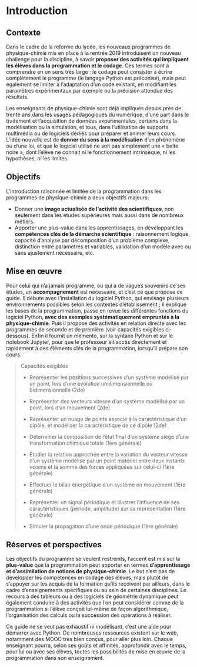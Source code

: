 
# Introduction
## Contexte

Dans le cadre de la réforme du lycée, les nouveaux programmes de
physique-chimie mis en place à la rentrée 2019 introduisent un nouveau
challenge pour la discipline, à savoir **proposer des activités qui
impliquent les élèves dans la programmation et le codage**. Ces termes
sont à comprendre en un sens très large : le codage peut consister à
écrire complètement le programme (le langage Python est préconisé),
mais peut également se limiter à l’adaptation d’un code existant, en
modifiant les paramètres expérimentaux par exemple ou la précision
attendue des résultats.

Les enseignants de physique-chimie sont déjà impliqués depuis près de
trente ans dans les usages pédagogiques du numérique, d’une part dans
le traitement et l’acquisition de données expérimentales, certains
dans la modélisation ou la simulation, et tous, dans l’utilisation de
supports multimédia ou de logiciels dédiés pour préparer et animer
leurs cours. L’idée nouvelle est de **donner du sens à la
modélisation** d’un phénomène ou d’une loi, et que le logiciel utilisé
ne soit pas simplement une « boîte noire », dont l’élève ne connait ni
le fonctionnement intrinsèque, ni les hypothèses, ni les limites.

## Objectifs

L’introduction raisonnée et limitée de la programmation dans les
programmes de physique-chimie a deux objectifs majeurs: 

- Donner une **image actualisée de l’activité des scientifiques**, non
  seulement dans les études supérieures mais aussi dans de nombreux
  métiers.
- Apporter une plus-value dans les apprentissages, en développant les
  **compétences clés de la démarche scientifique** : raisonnement logique,
  capacité d’analyse par décomposition d’un problème complexe,
  distinction entre paramètres et variables, validation d’un modèle avec
  ou sans ajustement nécessaire, etc. 


## Mise en œuvre


Pour celui qui n’a jamais programmé, ou qui a de vagues souvenirs de
ses études, un **accompagnement** est nécessaire, et c’est ce que
propose ce guide. Il débute avec l’installation du logiciel Python,
qui envisage plusieurs environnements possibles selon les contextes
d’établissement ; il explique les bases de la programmation, passe en
revue les différentes fonctions du logiciel Python, **avec des
exemples systématiquement empruntés à la physique-chimie**. Puis il
propose des activités en relation directe avec les programmes de
seconde et de première (voir capacités exigibles ci-dessous). Enfin il
fournit un mémento, sur la syntaxe Python et sur le notebook Jupyter,
pour que le professeur ait accès directement et rapidement à des
éléments clés de la programmation, lorsqu’il prépare son cours.

> Capacités exigibles 
> 
> - Représenter les positions successives d’un système modélisé par un
>   point, lors d’une évolution unidimensionnelle ou bidimensionnelle
>   (2de) 
>
> - Représenter des vecteurs vitesse d’un système modélisé par
>   un point, lors d’un mouvement (2de) 
>
> - Représenter un nuage de points associé à la caractéristique d’un
>   dipôle, et modéliser la caractéristique de ce dipôle (2de)
>
> - Déterminer la composition de l’état final d’un système siège d’une
>   transformation chimique totale (1ère générale)
>
> - Étudier la relation approchée entre la variation du vecteur
>   vitesse d’un système modélisé par un point matériel entre deux
>   instants voisins et la somme des forces appliquées sur celui-ci
>   (1ère générale)
> 
> - Effectuer le bilan énergétique d’un système en mouvement (1ère
>   générale)
>
> - Représenter un signal périodique et illustrer l’influence de ses
>   caractéristiques (période, amplitude) sur sa représentation (1ère
>   générale)
>
> - Simuler la propagation d’une onde périodique (1ère générale)

## Réserves et perspectives

Les objectifs du programme se veulent restreints, l’accent est mis sur
la **plus-value** que la programmation peut apporter en termes
**d’apprentissage et d’assimilation de notions de physique-chimie**. Le
but n’est pas de développer les compétences en codage des élèves, mais
plutôt de s’appuyer sur les acquis de la formation qu’ils reçoivent
par ailleurs, dans le cadre d’enseignements spécifiques ou au sein de
certaines disciplines. Le recours à des tableurs ou à des logiciels de
géométrie dynamique peut également conduire à des activités que l’on
peut considérer comme de la programmation si l’élève conçoit lui-même
de façon algorithmique, l’organisation des calculs ou la succession
des opérations à réaliser.

Ce guide ne se veut pas exhaustif ni modélisant, c’est une aide pour
démarrer avec Python. De nombreuses ressources existent sur le web,
notamment des MOOC très bien conçus, pour aller plus loin. Chaque
enseignant pourra, selon ses goûts et affinités, approfondir avec le
temps, pour lui ou avec ses élèves, toutes les possibilités de mise en
œuvre de la programmation dans son enseignement.
